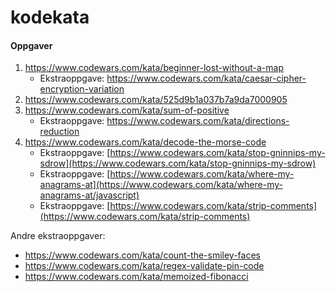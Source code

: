 # kodekata

#### Oppgaver
1. https://www.codewars.com/kata/beginner-lost-without-a-map
    - Ekstraoppgave: https://www.codewars.com/kata/caesar-cipher-encryption-variation 
1. https://www.codewars.com/kata/525d9b1a037b7a9da7000905
1. https://www.codewars.com/kata/sum-of-positive
    - Ekstraoppgave: https://www.codewars.com/kata/directions-reduction
1. https://www.codewars.com/kata/decode-the-morse-code
    - Ekstraoppgave: [https://www.codewars.com/kata/stop-gninnips-my-sdrow](https://www.codewars.com/kata/stop-gninnips-my-sdrow)
    - Ekstraoppgave: [https://www.codewars.com/kata/where-my-anagrams-at](https://www.codewars.com/kata/where-my-anagrams-at/javascript)
    - Ekstraoppgave: [https://www.codewars.com/kata/strip-comments](https://www.codewars.com/kata/strip-comments)

Andre ekstraoppgaver:
- https://www.codewars.com/kata/count-the-smiley-faces
- https://www.codewars.com/kata/regex-validate-pin-code
- https://www.codewars.com/kata/memoized-fibonacci

